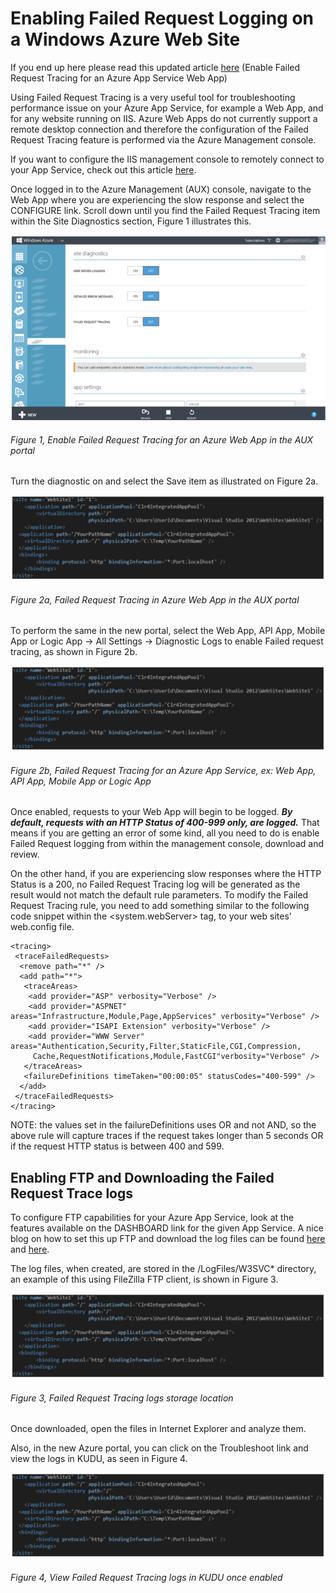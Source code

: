 # Enabling Failed Request Logging on a Windows Azure Web Site

If you end up here please read this updated article [here][LINK1] (Enable Failed Request Tracing for an Azure App Service Web App)

Using Failed Request Tracing is a very useful tool for troubleshooting performance issue on your Azure App Service, for example a Web App, and for any website running on IIS.  Azure Web Apps do not currently support a remote desktop connection and therefore the configuration of the Failed Request Tracing feature is performed via the Azure Management console.

If you want to configure the IIS management console to remotely connect to your App Service, check out this article [here][LINK2].

Once logged in to the Azure Management (AUX) console, navigate to the Web App where you are experiencing the slow response and select the CONFIGURE link.  Scroll down until you find the Failed Request Tracing item within the Site Diagnostics section, Figure 1 illustrates this.

![Enable Failed Request Tracing for an Azure Web App in the AUX portal][FIGURE1]
###### Figure 1, Enable Failed Request Tracing for an Azure Web App in the AUX portal

Turn the diagnostic on and select the Save item as illustrated on Figure 2a.

![Failed Request Tracing in Azure Web App in the AUX portal][FIGURE2]
###### Figure 2a, Failed Request Tracing in Azure Web App in the AUX portal

To perform the same in the new portal, select the Web App, API App, Mobile App or Logic App -> All Settings -> Diagnostic Logs to enable Failed request tracing, as shown in Figure 2b.

![Failed Request Tracing for an Azure App Service, ex: Web App, API App, Mobile App or Logic App][FIGURE3]
###### Figure 2b, Failed Request Tracing for an Azure App Service, ex: Web App, API App, Mobile App or Logic App

Once enabled, requests to your Web App will begin to be logged.  ***By default, requests with an HTTP Status of 400-999 only, are logged.***  That means if you are getting an error of some kind, all you need to do is enable Failed Request logging from within the management console, download and review.

On the other hand, if you are experiencing slow responses where the HTTP Status is a 200, no Failed Request Tracing log will be generated as the result would not match the default rule parameters.  To modify the Failed Request Tracing rule, you need to add something similar to the following code snippet within the <system.webServer> tag, to your web sites' web.config file.

```
<tracing>
 <traceFailedRequests>
  <remove path="*" />
  <add path="*">
   <traceAreas>
    <add provider="ASP" verbosity="Verbose" />
    <add provider="ASPNET" areas="Infrastructure,Module,Page,AppServices" verbosity="Verbose" />
    <add provider="ISAPI Extension" verbosity="Verbose" />
    <add provider="WWW Server" areas="Authentication,Security,Filter,StaticFile,CGI,Compression,
     Cache,RequestNotifications,Module,FastCGI"verbosity="Verbose" />
   </traceAreas>
   <failureDefinitions timeTaken="00:00:05" statusCodes="400-599" />
  </add>
 </traceFailedRequests>
</tracing>
```

NOTE:  the values set in the failureDefinitions uses OR and not AND, so the above rule will capture traces if the request takes longer than 5 seconds OR if the request HTTP status is between 400 and 599.

## Enabling FTP and Downloading the Failed Request Trace logs

To configure FTP capabilities for your Azure App Service, look at the features available on the DASHBOARD link for the given App Service.  A nice blog on how to set this up FTP and download the log files can be found [here][LINK3] and [here][LINK4].

The log files, when created, are stored in the /LogFiles/W3SVC* directory, an example of this using FileZilla FTP client, is shown in Figure 3.

![Failed Request Tracing logs storage location][FIGURE4]
###### Figure 3, Failed Request Tracing logs storage location

Once downloaded, open the files in Internet Explorer and analyze them.

Also, in the new Azure portal, you can click on the Troubleshoot link and view the logs in KUDU, as seen in Figure 4.

![View Failed Request Tracing logs in KUDU once enabled][FIGURE5]
###### Figure 4, View Failed Request Tracing logs in KUDU once enabled

[FIGURE1]: ../images/2013/msdn-0254.png "Figure 1, Enable Failed Request Tracing for an Azure Web App in the AUX portal"
[FIGURE2]: ../images/2013/msdn-0202.png "Figure 2a, Failed Request Tracing in Azure Web App in the AUX portal"
[FIGURE3]: ../images/2013/msdn-0202.png "Figure 2b, Failed Request Tracing for an Azure App Service, ex: Web App, API App, Mobile App or Logic App"
[FIGURE4]: ../images/2013/msdn-0202.png "Figure 3, Failed Request Tracing logs storage location"
[FIGURE5]: ../images/2013/msdn-0202.png "Figure 4, View Failed Request Tracing logs in KUDU once enabled"

[LINK1]: https://blogs.msdn.microsoft.com/benjaminperkins/2017/01/27/enable-failed-reuqest-tracing-for-an-azure-app-service-web-app/
[LINK2]: http://blogs.msdn.com/b/benjaminperkins/archive/2014/08/05/configure-remote-iis-administration-for-microsoft-azure-web-sites.aspx
[LINK3]: http://blogs.msdn.com/b/avkashchauhan/archive/2012/06/19/windows-azure-website-uploading-downloading-files-over-ftp-and-collecting-diagnostics-logs.aspx
[LINK4]: http://blogs.msdn.com/b/waws/archive/2014/02/20/how-to-ftp-into-a-waws-site.aspx
